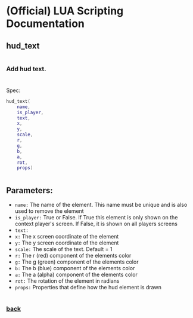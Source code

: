 
# (Official) LUA Scripting Documentation

## hud_text
#
### Add hud text.
#
Spec:
```lua
hud_text(
	name,
	is_player,
	text,
	x,
	y,
	scale,
	r,
	g,
	b,
	a,
	rot,
	props)
```
#
## Parameters:
- `name:` The name of the element. This name must be unique and is also used to remove the element
- `is_player:` True or False. If True this element is only shown on the context player's screen. If False, it is shown on all players screens
- `text:` 
- `x:` The x screen coordinate of the element
- `y:` The y screen coordinate of the element
- `scale:` The scale of the text. Default = 1
- `r:` The r (red) component of the elements color
- `g:` The g (green) component of the elements color
- `b:` The b (blue) component of the elements color
- `a:` The a (alpha) component of the elements color
- `rot:` The rotation of the element in radians
- `props:` Properties that define how the hud element is drawn
#  

### [back](../hud)
